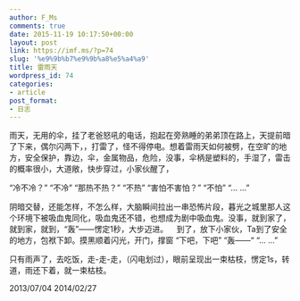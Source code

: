 ```yaml
---
author: F_Ms
comments: true
date: 2015-11-19 10:17:50+00:00
layout: post
link: https://imf.ms/?p=74
slug: '%e9%9b%b7%e9%9b%a8%e5%a4%a9'
title: 雷雨天
wordpress_id: 74
categories:
- article
post_format:
- 日志
---
```


雨天，无用的伞，挂了老爸怒吼的电话，抱起在旁熟睡的弟弟顶在路上，天提前暗了下来，偶尔闪两下，，打雷了，怪不得停电。想着雷雨天如何被劈，在空旷的地方，安全保护，靠边，伞，金属物品，危险，没事，伞柄是塑料的，手湿了，雷击的概率很小，大道敞，快步穿过，小家伙醒了，

“冷不冷？”
“不冷”
“那热不热？”
“不热”
“害怕不害怕？”
“不怕”
“... ...”

阴暗交替，还能怎样，不怎么样，大脑瞬间拉出一串恐怖片段，暮光之城里那人这个环境下被吸血鬼同化，吸血鬼还不错，也想成为剧中吸血鬼。没事，就到家了，就到家，就到，“轰”——愣定1秒，大步迈进。    到了，放下小家伙，Ta到了安全的地方，包袱下卸。摸黑顺着闪光，开门，撑窗
“下吧，下吧”
“轰——“
“... ...”

只有雨声了，去吃饭，走-走-走，（闪电划过），眼前呈现出一束枯枝，愣定1s，转道，雨还下着，就一束枯枝。

2013/07/04
2014/02/27
